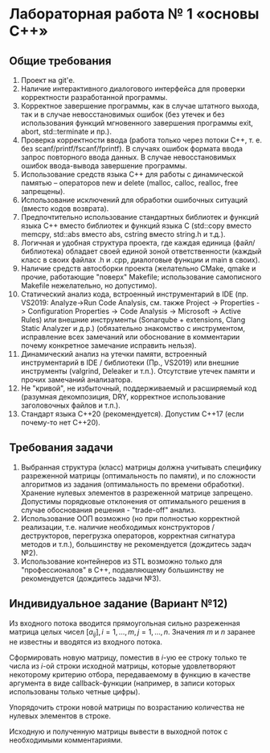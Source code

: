 # Лабораторная работа № 1 «основы С++»

## Общие требования

1. Проект на git'е.
2. Наличие интерактивного диалогового интерфейса для проверки корректности разработанной программы.
3. Корректное завершение программы, как в случае штатного выхода, так и в случае невосстановимых ошибок (без утечек и без использования функций мгновенного завершения программы exit, abort, std::terminate и пр.).
4. Проверка корректности ввода (работа только через потоки C++, т. е. без scanf/printf/fscanf/fprintf). В случаях ошибок формата ввода запрос повторного ввода данных. В случае невосстановимых ошибок ввода-вывода завершение программы.
5. Использование средств языка C++ для работы с динамической памятью – операторов new и delete (malloc, calloc, realloc, free запрещены).
6. Использование исключений для обработки ошибочных ситуаций (вместо кодов возврата).
7. Предпочтительно использование стандартных библиотек и функций языка C++ вместо библиотек и функций языка C (std::copy вместо memcpy, std::abs вместо abs, cstring вместо string.h и т.д.).
8. Логичная и удобная структура проекта, где каждая единица (файл/библиотека) обладает своей единой зоной ответственности (каждый класс в своих файлах .h и .cpp, диалоговые функции и main в своих).
9. Наличие средств автосборки проекта (желательно CMake, qmake и прочие, работающие "поверх" Makefile; использование самописного Makefile нежелательно, но допустимо).
10. Статический анализ кода, встроенный инструментарий в IDE (пр. VS2019: Analyze->Run Code Analysis, см. также Project -> Properties -> Configuration Properties -> Code Analysis -> Microsoft -> Active Rules) или внешние инструменты (Sonarqube + extensions, Clang Static Analyzer и д.р.) (обязательно знакомство с инструментом, исправление всех замечаний или обоснование в комментарии почему конкретное замечание исправить нельзя).
11. Динамический анализ на утечки памяти, встроенный инструментарий в IDE / библиотеки (Пр., VS2019) или внешние инструменты (valgrind, Deleaker и т.п.). Отсутствие утечек памяти и прочих замечаний анализатора.
12. Не "кривой", не избыточный, поддерживаемый и расширяемый код (разумная декомпозиция, DRY, корректное использование заголовочных файлов и т.п.).
13. Стандарт языка C++20 (рекомендуется). Допустим C++17 (если почему-то нет С++20).

## Требования задачи

1. Выбранная структура (класс) матрицы должна учитывать специфику разреженной матрицы (оптимальность по памяти), и по сложности алгоритмов из задания (оптимальность по времени обработки). Хранение нулевых элементов в разреженной матрице запрещено. Допустимы порядковые отклонения от оптимального решения в случае обоснования решения - "trade-off" анализ.
2. Использование ООП возможно (но при полностью корректной реализации, т.е. наличие необходимых конструкторов / деструкторов, перегрузка операторов, корректная сигнатура методов и т.п.), большинству не рекомендуется (дождитесь задач №2).
3. Использование контейнеров из STL возможно только для "профессионалов" в С++, подавляющему большинству не рекомендуется (дождитесь задачи №3).

## Индивидуальное задание (Вариант №12)

Из входного потока вводится прямоугольная сильно разреженная матрица целых чисел $[a_{ij}], i = 1, \dots, m, j= 1, \dots, n$.
Значения $m$ и $n$ заранее не известны и вводятся из входного потока.

Сформировать новую матрицу, поместив в $i$-ую ее строку только те числа из $i$-ой строки исходной
матрицы, которые удовлетворяют некоторому критерию отбора, передаваемому в функцию в качестве
аргумента в виде callback-функции (например, в записи которых использованы только четные цифры).

Упорядочить строки новой матрицы по возрастанию количества не нулевых элементов в строке.

Исходную и полученную матрицы вывести в выходной поток с необходимыми комментариями.
